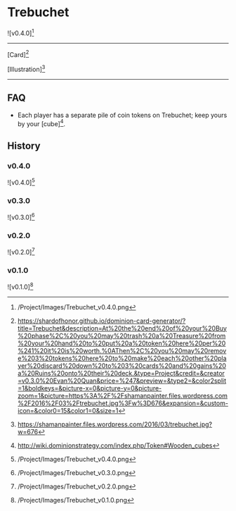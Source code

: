 # Trebuchet

![v0.4.0][^v0.4.0]

---

[Card][^Card]

[Illustration][^Illustration]

---

## FAQ

- Each player has a separate pile of coin tokens on Trebuchet; keep yours by
your [cube][^Cube].

## History

### v0.4.0

![v0.4.0][^v0.4.0]

### v0.3.0

![v0.3.0][^v0.3.0]

### v0.2.0

![v0.2.0][^v0.2.0]

### v0.1.0

![v0.1.0][^v0.1.0]

[^v0.1.0]: /Project/Images/Trebuchet_v0.1.0.png
[^v0.2.0]: /Project/Images/Trebuchet_v0.2.0.png
[^v0.3.0]: /Project/Images/Trebuchet_v0.3.0.png
[^v0.4.0]: /Project/Images/Trebuchet_v0.4.0.png
[^Cube]: http://wiki.dominionstrategy.com/index.php/Token#Wooden_cubes
[^Card]: https://shardofhonor.github.io/dominion-card-generator/?title=Trebuchet&description=At%20the%20end%20of%20your%20Buy%20phase%2C%20you%20may%20trash%20a%20Treasure%20from%20your%20hand%20to%20put%20a%20token%20here%20per%20%241%20it%20is%20worth.%0AThen%2C%20you%20may%20remove%203%20tokens%20here%20to%20make%20each%20other%20player%20discard%20down%20to%203%20cards%20and%20gains%20a%20Ruins%20onto%20their%20deck.&type=Project&credit=&creator=v0.3.0%20Evan%20Quan&price=%247&preview=&type2=&color2split=1&boldkeys=&picture-x=0&picture-y=0&picture-zoom=1&picture=https%3A%2F%2Fshamanpainter.files.wordpress.com%2F2016%2F03%2Ftrebuchet.jpg%3Fw%3D676&expansion=&custom-icon=&color0=15&color1=0&size=1
[^Illustration]: https://shamanpainter.files.wordpress.com/2016/03/trebuchet.jpg?w=676
